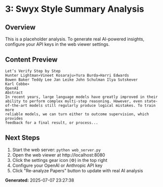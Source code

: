 
# 3: Swyx Style Summary Analysis

## Overview
This is a placeholder analysis. To generate real AI-powered insights, configure your API keys in the web viewer settings.

## Content Preview
```
Let’s Verify Step by Step
Hunter Lightman∗Vineet Kosaraju∗Yura Burda∗Harri Edwards
Bowen Baker Teddy Lee Jan Leike John Schulman Ilya Sutskever
Karl Cobbe∗
OpenAI
Abstract
In recent years, large language models have greatly improved in their
ability to perform complex multi-step reasoning. However, even state-
of-the-art models still regularly produce logical mistakes. To train more
reliable models, we can turn either to outcome supervision, which provides
feedback for a final result, or process...
```

## Next Steps
1. Start the web server: `python web_server.py`
2. Open the web viewer at http://localhost:8080
3. Click the settings gear icon (⚙️) in the top right
4. Configure your OpenAI or Anthropic API key
5. Click "Re-analyze Papers" button to update with real AI analysis

**Generated:** 2025-07-07 23:27:38
        